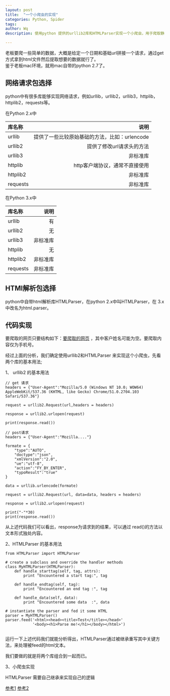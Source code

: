 ```yaml
---
layout: post
title:  "一个小爬虫的实现"
categories: Python, Spider
tags: 
author: Wq
description: 使用python 提供的urllib2库和HTMLParser实现一个小爬虫，用于爬取静态html中手机号信息；

---
```


老板要爬一些简单的数据，大概是给定一个日期和基础url拼接一个请求，通过get方式拿到html文件然后提取想要的数据就行了。  
鉴于老板mac环境，就用mac自带的python 2.7了。

## 网络请求包选择
python中有很多库能够实现网络请求，例如urllib，urllib2，urllib3，httplib，httplib2，requests等。  

在Python 2.x中

| 库名称		  | 说明  |
|:------------- |---------------:|
| urllib | 提供了一些比较原始基础的方法，比如：urlencode |
| urllib2 | 提供了修改url请求头的方法 |
| urllib3 | 非标准库 |
| httplib | http客户端协议，通常不直接使用 |
| httplib2 | 非标准库 |
| requests | 非标准库 |

在Python 3.x中

| 库名称		  | 说明  |
|:------------- |---------------:|
| urllib | 有 |
| urllib2 | 无 |
| urllib3 | 非标准库 |
| httplib | 无 |
| httplib2 | 非标准库 |
| requests | 非标准库 |



## HTMl解析包选择
python中自带html解析库HTMLParser，在python 2.x中叫HTMLParser，在 3.x中改名为html.parser。

## 代码实现
要爬取的网页只要结构如下：[要爬取的网页](http://blog.votzone.com/onlinedata/cpa.html) ，其中客户姓名可能为空。要爬取内容仅为手机号。

经过上面的分析，我们确定使用urllib2和HTMLParser 来实现这个小爬虫，先看两个库的基本用法;

1、 urllib2 的基本用法


```
// get 请求
headers = {"User-Agent":"Mozilla/5.0 (Windows NT 10.0; WOW64) AppleWebKit/537.36 (KHTML, like Gecko) Chrome/51.0.2704.103 Safari/537.36"}

request = urllib2.Request(url,headers = headers)

response = urllib2.urlopen(request)

print(response.read())

// post请求
headers = {"User-Agent":"Mozilla...."}

formate = {
    "type":"AUTO",
    "doctype":"json",
    "xmlVersion":"2.0",
    "ue":"utf-8",
    "action":"FY_BY_ENTER",
    "typoResult":"true"
}

data = urllib.urlencode(formate)

request = urllib2.Request(url, data=data, headers = headers)

response = urllib2.urlopen(request)

print("-"*30)
print(response.read())

```

从上述代码我们可以看出，response为请求到的结果，可以通过 read()的方法以文本形式独处内容。


2、HTMLParser 的基本用法

```
from HTMLParser import HTMLParser

# create a subclass and override the handler methods
class MyHTMLParser(HTMLParser):
    def handle_starttag(self, tag, attrs):
        print "Encountered a start tag:", tag

    def handle_endtag(self, tag):
        print "Encountered an end tag :", tag

    def handle_data(self, data):
        print "Encountered some data  :", data

# instantiate the parser and fed it some HTML
parser = MyHTMLParser()
parser.feed('<html><head><title>Test</title></head>'
            '<body><h1>Parse me!</h1></body></html>')
            
```

运行一下上述代码我们就能分析得出，HTMLParser通过被继承重写其中关键方法，来处理被feed的html文本。

我们要做的就是将两个库组合到一起而已。

3、小爬虫实现

HTMLParser 需要自己继承来实现自己的逻辑



[参考1](https://blog.csdn.net/permike/article/details/52437492)
[参考2](https://docs.python.org/2.6/library/htmlparser.html)